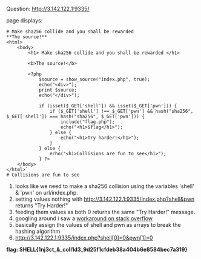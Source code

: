 
Question:
http://3.142.122.1:9335/

page displays:
```
# Make sha256 collide and you shall be rewarded
**The source!**
<html>  
    <body>  
        <h1> Make sha256 collide and you shall be rewarded </h1>  
  
        <b>The source!</b>  
  
        <?php  
            $source = show_source("index.php", true);  
            echo("<div>");  
            print $source;  
            echo("</div>");  
  
            if (isset($_GET['shell']) && isset($_GET['pwn'])) {  
                if ($_GET['shell'] !== $_GET['pwn'] && hash("sha256", $_GET['shell']) === hash("sha256", $_GET['pwn'])) {  
                    include("flag.php");  
                    echo("<h1>$flag</h1>");  
                } else {  
                    echo("<h1>Try harder!</h1>");  
                }  
            } else {  
                echo("<h1>Collisions are fun to see</h1>");  
            } ?>  
    </body>  
</html>`
# Collisions are fun to see
```

1) looks like we need to make a sha256 collision using the variables 'shell' & 'pwn' on url/index.php.
2) setting values nothing with http://3.142.122.1:9335/index.php?shell&pwn returns "Try Harder!"
3) feeding them values as both 0 returns the same "Try Harder!" message.
4) googling around i saw a [workaround on stack overflow](https://stackoverflow.com/questions/53080807/sha256-hash-collisions-between-two-strings/53081240)
5) basically assign the values of shell and pwn as arrays to break the hashing algorithm
6) http://3.142.122.1:9335/index.php?shell[0]=0&pwn[1]=0


**flag: SHELL{1nj3ct\_&\_coll1d3\_9d25f1cfdeb38a404b6e8584bec7a319}**
